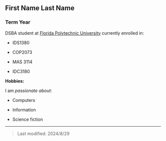 ## First Name Last Name

### Term Year 

DSBA student at [Florida Polytechnic University](https://www.floridapoly.edu) currently enrolled in: 

- IDS1380

- COP2073

- MAS 3114

- IDC3180

**Hobbies:**

I am _passionate about_: 

- Computers

- Information

- Science fiction

***

> Last modified: 2024/8/29